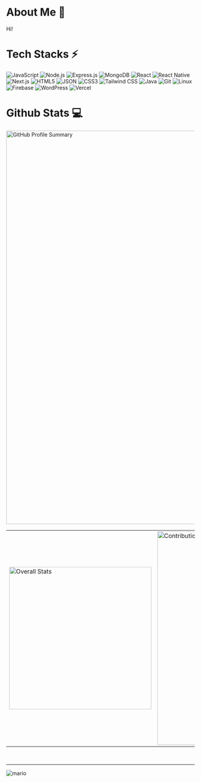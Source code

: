 <h1> About Me 👀 </h1>

Hi!

<!--<h2> Connect with me 🌐 </h2>

<a href="https://twitter.com/dotpxd"><img src="https://img.shields.io/badge/Twitter-%231DA1F2.svg?logo=Twitter&logoColor=white" alt="Twitter"></a>
<a href="https://instagram.com/programmerxd"><img src="https://img.shields.io/badge/Instagram-%23E4405F.svg?logo=Instagram&logoColor=white" alt="Instagram"></a>
<a href="https://linkedin.com/in/programmerxd"><img src="https://img.shields.io/badge/LinkedIn-%230077B5.svg?logo=linkedin&logoColor=white" alt="LinkedIn"></a>
<!--<img src="https://visitcount.itsvg.in/api?id=realpxd&label=Profile%20Views&color=0&icon=8&pretty=true" alt="Profile Views">-->

<h1> Tech Stacks ⚡ </h1>

<img src="https://img.shields.io/badge/javascript-%23323330.svg?style=for-the-badge&logo=javascript&logoColor=%23F7DF1E" alt="JavaScript"> <img src="https://img.shields.io/badge/node.js-6DA55F?style=for-the-badge&logo=node.js&logoColor=white" alt="Node.js">
<img src="https://img.shields.io/badge/express.js-%23404d59.svg?style=for-the-badge&logo=express&logoColor=%2361DAFB" alt="Express.js">
<img src="https://img.shields.io/badge/MongoDB-%234ea94b.svg?style=for-the-badge&logo=mongodb&logoColor=white" alt="MongoDB">
<img src="https://img.shields.io/badge/react-%2320232a.svg?style=for-the-badge&logo=react&logoColor=%2361DAFB" alt="React">
<img src="https://img.shields.io/badge/React_Native-%23000000?style=for-the-badge&logo=react&logoColor=%2361DAFB" alt="React Native">
<img src="https://img.shields.io/badge/Next-black?style=for-the-badge&logo=next.js&logoColor=white" alt="Next.js">
<img src="https://img.shields.io/badge/html5-%23E34F26.svg?style=for-the-badge&logo=html5&logoColor=white" alt="HTML5">
<img src="https://img.shields.io/badge/JSON-%23FFD700?style=for-the-badge&logo=json&logoColor=black" alt="JSON">
<img src="https://img.shields.io/badge/css3-%231572B6.svg?style=for-the-badge&logo=css3&logoColor=white" alt="CSS3">
<img src="https://img.shields.io/badge/Tailwind_CSS-38B2AC?style=for-the-badge&logo=tailwind-css&logoColor=white" alt="Tailwind CSS">
<img src="https://img.shields.io/badge/Java-%23B07219.svg?style=for-the-badge&logo=coffeescript&logoColor=white" alt="Java">
<img src="https://img.shields.io/badge/Git-F05032?style=for-the-badge&logo=git&logoColor=white" alt="Git">
<img src="https://img.shields.io/badge/Linux-FCC624?style=for-the-badge&logo=linux&logoColor=black" alt="Linux">
<img src="https://img.shields.io/badge/Firebase-FFCA28?style=for-the-badge&logo=firebase&logoColor=black" alt="Firebase">
<img src="https://img.shields.io/badge/WordPress-21759B?style=for-the-badge&logo=wordpress&logoColor=white" alt="WordPress">
<img src="https://img.shields.io/badge/vercel-%23000000.svg?style=for-the-badge&logo=vercel&logoColor=white" alt="Vercel">


<h1> Github Stats 💻 </h1>

</td><a href="https://github.com/vn7n24fzkq/github-profile-summary-cards"><img src="http://github-profile-summary-cards.vercel.app/api/cards/profile-details?username=realpxd&theme=radical" width="1050" alt="GitHub Profile Summary"></a>

<table>
  <tr>
    <td><a href="https://github.com/realpxd"><img src="http://github-profile-summary-cards.vercel.app/api/cards/stats?username=realpxd&theme=tokyonight" width="380" alt="Overall Stats"></a></td>
    <td><a href="https://github.com/realpxd"><img src="https://github-readme-streak-stats.herokuapp.com/?user=realpxd&theme=tokyonight&hide_border=true" width="570" alt="Contributions Stats"></a></td>
  </tr>
</table>


<!--<h1> Top Contributed Repo 🔝 </h1>

<table>
  <tr>
    <td><a href="https://github.com/realpxd"><img src="https://github-contributor-stats.vercel.app/api?username=realpxd&limit=5&theme=tokyonight&combine_all_yearly_contributions=true" alt="Languages Stats"></a></td>
    <td><a href="https://github.com/realpxd"><img src="http://github-profile-summary-cards.vercel.app/api/cards/repos-per-language?username=realpxd&theme=tokyonight" alt="Language Stats"></a></td>
  </tr>
</table>-->


<!--<h1> Coffee ☕ </h1>

<a href="https://buymeacoffee.com/ProgrammerXD"><img src="https://img.shields.io/badge/Buy%20Me%20a%20Coffee-ffdd00?style=for-the-badge&logo=buy-me-a-coffee&logoColor=black" alt="Buy Me a Coffee"></a>
<a href="https://paypal.me/ProgrammerXD"><img src="https://img.shields.io/badge/PayPal-00457C?style=for-the-badge&logo=paypal&logoColor=white" alt="PayPal"></a>
<hr>-->



<!--
<p> Thanks for coming :) </p>
- 🔭 I’m currently working on ...
- 🌱 I’m currently learning ...
- 👯 I’m looking to collaborate on ...
- 🤔 I’m looking for help with ...
- 💬 Ask me about ...
- 📫 How to reach me: ...
- 😄 Pronouns: ...
- ⚡ Fun fact: ...
-->
<br/>
<hr/>

![mario](https://user-images.githubusercontent.com/10498744/210012254-234538ff-d198-48aa-8964-37e6fd45d227.gif)
